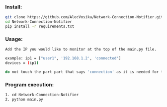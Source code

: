 ### Install: 
```bash
git clone https://github.com/AlecVosika/Network-Connection-Notifier.git
cd Network-Connection-Notifier
pip install -r requirements.txt
```
### Usage:
```bash
Add the IP you would like to monitor at the top of the main.py file. 

example: ip1 = ["user1", '192.168.1.2', 'connected']
devices = (ip1)

do not touch the part part that says 'connection' as it is needed for the program to function.
```

### Program execution: 
```bash
1. cd Network-Connection-Notifier
2. python main.py
```